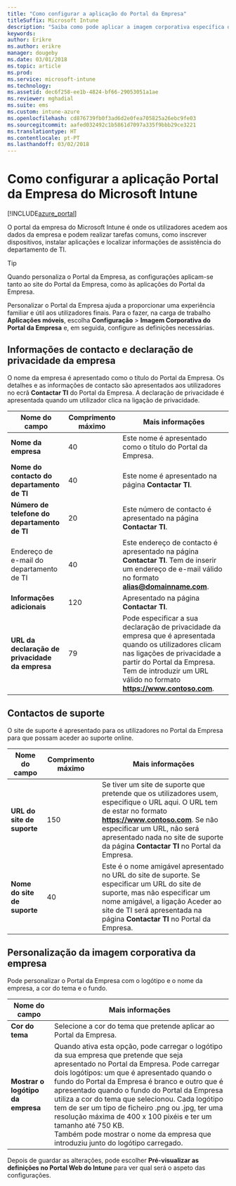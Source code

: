 ```yaml
---
title: "Como configurar a aplicação do Portal da Empresa"
titleSuffix: Microsoft Intune
description: "Saiba como pode aplicar a imagem corporativa específica da empresa à aplicação Portal da Empresa do Intune."
keywords: 
author: Erikre
ms.author: erikre
manager: dougeby
ms.date: 03/01/2018
ms.topic: article
ms.prod: 
ms.service: microsoft-intune
ms.technology: 
ms.assetid: dec6f258-ee1b-4824-bf66-29053051a1ae
ms.reviewer: mghadial
ms.suite: ems
ms.custom: intune-azure
ms.openlocfilehash: cd876739fb0f3ad6d2e0fea705825a26ebc9fe03
ms.sourcegitcommit: aafed032492c1b5861d7097a335f9bbb29ce3221
ms.translationtype: HT
ms.contentlocale: pt-PT
ms.lasthandoff: 03/02/2018
---
```

# <a name="how-to-configure-the-microsoft-intune-company-portal-app"></a>Como configurar a aplicação Portal da Empresa do Microsoft Intune

[!INCLUDE[azure_portal](./includes/azure_portal.md)]

O portal da empresa do Microsoft Intune é onde os utilizadores acedem aos dados da empresa e podem realizar tarefas comuns, como inscrever dispositivos, instalar aplicações e localizar informações de assistência do departamento de TI.        

> [!Tip]        
> Quando personaliza o Portal da Empresa, as configurações aplicam-se tanto ao site do Portal da Empresa, como às aplicações do Portal da Empresa.       

Personalizar o Portal da Empresa ajuda a proporcionar uma experiência familiar e útil aos utilizadores finais. Para o fazer, na carga de trabalho **Aplicações móveis**, escolha **Configuração** > **Imagem Corporativa do Portal da Empresa** e, em seguida, configure as definições necessárias.      

## <a name="company-contact-information-and-privacy-statement"></a>Informações de contacto e declaração de privacidade da empresa        
O nome da empresa é apresentado como o título do Portal da Empresa. Os detalhes e as informações de contacto são apresentados aos utilizadores no ecrã **Contactar TI** do Portal da Empresa. A declaração de privacidade é apresentada quando um utilizador clica na ligação de privacidade.        


|Nome do campo|Comprimento máximo|Mais informações|        
|-|-|-|     
|**Nome da empresa**|40|Este nome é apresentado como o título do Portal da Empresa.|        
|**Nome do contacto do departamento de TI**|40|Este nome é apresentado na página **Contactar TI**.|      
|**Número de telefone do departamento de TI**|20|Este número de contacto é apresentado na página **Contactar TI**.|        
|Endereço de e-mail do departamento de TI|40|Este endereço de contacto é apresentado na página **Contactar TI**. Tem de inserir um endereço de e-mail válido no formato **alias@domainname.com**.|     
|**Informações adicionais**|120|Apresentado na página **Contactar TI**.|      
|**URL da declaração de privacidade da empresa**|79|Pode especificar a sua declaração de privacidade da empresa que é apresentada quando os utilizadores clicam nas ligações de privacidade a partir do Portal da Empresa. Tem de introduzir um URL válido no formato **https://www.contoso.com**.|        

## <a name="support-contacts"></a>Contactos de suporte     
O site de suporte é apresentado para os utilizadores no Portal da Empresa para que possam aceder ao suporte online.        



|Nome do campo|Comprimento máximo|Mais informações|        
|-|-|-|     
|**URL do site de suporte**|150|Se tiver um site de suporte que pretende que os utilizadores usem, especifique o URL aqui. O URL tem de estar no formato **https://www.contoso.com**. Se não especificar um URL, não será apresentado nada no site de suporte da página **Contactar TI** no Portal da Empresa.|        
|**Nome do site de suporte**|40|Este é o nome amigável apresentado no URL do site de suporte. Se especificar um URL do site de suporte, mas não especificar um nome amigável, a ligação Aceder ao site de TI será apresentada na página **Contactar TI** no Portal da Empresa.       

## <a name="company-branding-customization"></a>Personalização da imagem corporativa da empresa       
Pode personalizar o Portal da Empresa com o logótipo e o nome da empresa, a cor do tema e o fundo.     



|Nome do campo|Mais informações|       
|-|-|       
|**Cor do tema**|Selecione a cor do tema que pretende aplicar ao Portal da Empresa.|      
|**Mostrar o logótipo da empresa**|Quando ativa esta opção, pode carregar o logótipo da sua empresa que pretende que seja apresentado no Portal da Empresa. Pode carregar dois logótipos: um que é apresentado quando o fundo do Portal da Empresa é branco e outro que é apresentado quando o fundo do Portal da Empresa utiliza a cor do tema que selecionou. Cada logótipo tem de ser um tipo de ficheiro .png ou .jpg, ter uma resolução máxima de 400 x 100 pixéis e ter um tamanho até 750 KB.<br>Também pode mostrar o nome da empresa que introduziu junto do logótipo carregado.|      

Depois de guardar as alterações, pode escolher **Pré-visualizar as definições no Portal Web do Intune** para ver qual será o aspeto das configurações.
